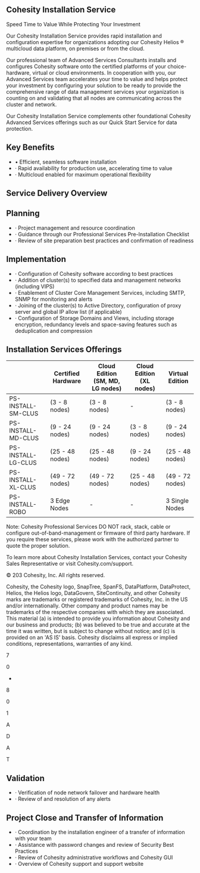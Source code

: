 <!-- image -->

## Cohesity Installation Service

Speed Time to Value While Protecting Your Investment

Our Cohesity Installation Service provides rapid installation and configuration expertise for organizations adopting our Cohesity Helios ® multicloud data platform, on premises or from the cloud.

Our professional team of Advanced Services Consultants installs and configures Cohesity software onto  the certified platforms of your choice-hardware, virtual or cloud environments. In cooperation with you, our Advanced Services team accelerates your time to value and helps protect your investment by configuring your solution to be ready to provide the comprehensive range of data management services your organization is counting on and validating that all nodes are communicating across the cluster and network.

Our Cohesity Installation Service complements other foundational Cohesity Advanced Services offerings such as our Quick Start Service for data protection.

<!-- image -->

## Key Benefits

- •  Efficient, seamless software installation
- ·  Rapid availability for production use, accelerating time to value
- ·  Multicloud enabled for maximum operational flexibility

## Service Delivery Overview

## Planning

- · Project management and resource coordination
- · Guidance through our Professional Services Pre-Installation Checklist
- · Review of site preparation best practices and confirmation of readiness

## Implementation

- · Configuration of Cohesity software according to best practices
- · Addition of cluster(s) to specified data and management networks (including VIPS)
- · Enablement of Cluster Core Management Services, including SMTP, SNMP for monitoring and alerts
- · Joining of the cluster(s) to Active Directory, configuration of proxy server and global IP allow list (if applicable)
- · Configuration of Storage Domains and Views, including storage encryption, redundancy levels and space-saving features such as deduplication and compression

## Installation Services Offerings

|                    | Certified Hardware   | Cloud Edition (SM, MD, LG nodes)   | Cloud Edition (XL nodes)   | Virtual Edition   |
|--------------------|----------------------|------------------------------------|----------------------------|-------------------|
| PS-INSTALL-SM-CLUS | (3 - 8 nodes)        | (3 - 8 nodes)                      | -                          | (3 - 8 nodes)     |
| PS-INSTALL-MD-CLUS | (9 - 24 nodes)       | (9 - 24 nodes)                     | (3 - 8 nodes)              | (9 - 24 nodes)    |
| PS-INSTALL-LG-CLUS | (25 - 48 nodes)      | (25 - 48 nodes)                    | (9 - 24 nodes)             | (25 - 48 nodes)   |
| PS-INSTALL-XL-CLUS | (49 - 72 nodes)      | (49 - 72 nodes)                    | (25 - 48 nodes)            | (49 - 72 nodes)   |
| PS-INSTALL-ROBO    | 3 Edge Nodes         | -                                  | -                          | 3 Single Nodes    |

Note: Cohesity Professional Services DO NOT rack, stack, cable or configure out-of-band-management or firmware of third party hardware. If you require these services, please work with the authorized partner to quote the proper solution.

To learn more about Cohesity Installation Services, contact your Cohesity Sales Representative or visit Cohesity.com/support.

<!-- image -->

© 203 Cohesity, Inc. All rights reserved.

Cohesity, the Cohesity logo, SnapTree, SpanFS, DataPlatform, DataProtect, Helios, the Helios logo, DataGovern, SiteContinuity, and other Cohesity marks are trademarks or registered trademarks of Cohesity, Inc. in the US and/or internationally. Other company and product names may be trademarks of the respective companies with which they are associated. This material (a) is intended to provide you information about Cohesity and our business and products; (b) was believed to be true and accurate at the time it was written, but is subject to change without notice; and (c) is provided on an 'AS IS' basis. Cohesity disclaims all express or implied conditions, representations, warranties of any kind.

7

0

-

8

0

1

A

D

A

T

## Validation

- · Verification of node network failover and hardware health
- · Review of and resolution of any alerts

## Project Close and Transfer of Information

- · Coordination by the installation engineer of a transfer of information with your team
- · Assistance with password changes and review of Security Best Practices
- · Review of Cohesity administrative workflows and Cohesity GUI
- · Overview of Cohesity support and support website
